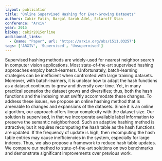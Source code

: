 ```yaml
---
layout: publication
title: "Online Supervised Hashing for Ever-Growing Datasets"
authors: Cakir Fatih, Bargal Sarah Adel, Sclaroff Stan
conference: "Arxiv"
year: 2015
bibkey: cakir2015online
additional_links:
  - {name: "Paper", url: "https://arxiv.org/abs/1511.03257"}
tags: ['ARXIV', 'Supervised', 'Unsupervised']
---
```

Supervised hashing methods are widely-used for nearest neighbor search in
computer vision applications. Most state-of-the-art supervised hashing
approaches employ batch-learners. Unfortunately, batch-learning strategies can
be inefficient when confronted with large training datasets. Moreover, with
batch-learners, it is unclear how to adapt the hash functions as a dataset
continues to grow and diversify over time. Yet, in many practical scenarios the
dataset grows and diversifies; thus, both the hash functions and the indexing
must swiftly accommodate these changes. To address these issues, we propose an
online hashing method that is amenable to changes and expansions of the
datasets. Since it is an online algorithm, our approach offers linear complexity
with the dataset size. Our solution is supervised, in that we incorporate
available label information to preserve the semantic neighborhood. Such an
adaptive hashing method is attractive; but it requires recomputing the hash
table as the hash functions are updated. If the frequency of update is high,
then recomputing the hash table entries may cause inefficiencies in the system,
especially for large indexes. Thus, we also propose a framework to reduce hash
table updates. We compare our method to state-of-the-art solutions on two
benchmarks and demonstrate significant improvements over previous work.
